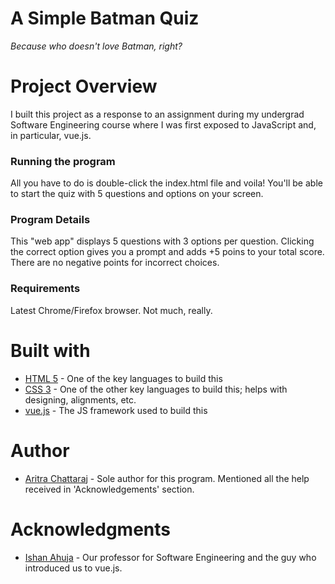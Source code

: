 # A Simple Batman Quiz
_Because who doesn't love Batman, right?_

# Project Overview

I built this project as a response to an assignment during my undergrad Software Engineering course where I was first exposed to JavaScript and, in particular, vue.js.

### Running the program

All you have to do is double-click the index.html file and voila! You'll be able to start the quiz with 5 questions and options on your screen.

### Program Details

This "web app" displays 5 questions with 3 options per question. Clicking the correct option gives you a prompt and adds +5 poins to your total score. 
There are no negative points for incorrect choices.

### Requirements

Latest Chrome/Firefox browser. Not much, really.

# Built with

* [HTML 5](https://html.com/) - One of the key languages to build this
* [CSS 3](https://developer.mozilla.org/en-US/docs/Web/CSS) - One of the other key languages to build this; helps with designing, alignments, etc.
* [vue.js](https://vuejs.org/) - The JS framework used to build this

# Author 

 * [Aritra Chattaraj](https://github.com/aritra96) - Sole author for this program. Mentioned all the help received in 'Acknowledgements' section.
 
 # Acknowledgments 
 
 * [Ishan Ahuja](https://github.com/ishanAhuja) - Our professor for Software Engineering and the guy who introduced us to vue.js. 

